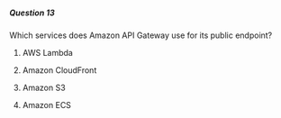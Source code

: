 ##### Question 13

Which services does Amazon API Gateway use for its public endpoint?

1. AWS Lambda

2. Amazon CloudFront

3. Amazon S3

4. Amazon ECS

